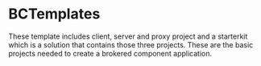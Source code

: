 # BCTemplates
These template includes client, server and proxy project and a starterkit which is a solution that contains those three projects. These are the basic projects needed to create a brokered component application. 
